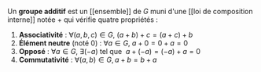 Un **groupe additif** est un [[ensemble]] de $G$ muni d'une [[loi de composition interne]] notée $+$ qui vérifie quatre propriétés :
1. **Associativité** :  $\forall (a,b,c) \in G,~ (a + b) + c = (a + c) + b$
2. **Élément neutre** (noté $0$) : $\forall a \in G, ~a + 0 = 0 + a = 0$
3. **Opposé** : $\forall a \in G, ~\exists(-a) \text{ tel que } ~a + (-a) = (-a) +a = 0$
4. **Commutativité** : $\forall (a,b) \in G, a + b = b + a$

